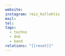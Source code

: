 ```yaml
---
website: 
instagram: reiz_kollektiv
mail: 
tel: 
tags:
  - techno
  - dnb
  - band
relations: "[[reset]]"
---
```

